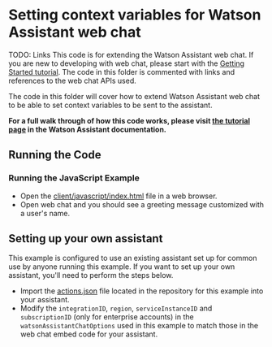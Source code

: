 # Setting context variables for Watson Assistant web chat

TODO: Links
This code is for extending the Watson Assistant web chat. If you are new to developing with web chat, please start with the [Getting Started tutorial](https://ibm.com). The code in this folder is commented with links and references to the web chat APIs used.

The code in this folder will cover how to extend Watson Assistant web chat to be able to set context variables to be sent to the assistant.

**For a full walk through of how this code works, please visit [the tutorial page](https://TODO.ibm.com) in the Watson Assistant documentation.**

## Running the Code

### Running the JavaScript Example

- Open the [client/javascript/index.html](client/javascript/index.html) file in a web browser.
- Open web chat and you should see a greeting message customized with a user's name.

## Setting up your own assistant

This example is configured to use an existing assistant set up for common use by anyone running this example. If you want to set up your own assistant, you'll need to perform the steps below.

- Import the [actions.json](actions.json) file located in the repository for this example into your assistant.
- Modify the `integrationID`, `region`, `serviceInstanceID` and `subscriptionID` (only for enterprise accounts) in the `watsonAssistantChatOptions` used in this example to match those in the web chat embed code for your assistant.